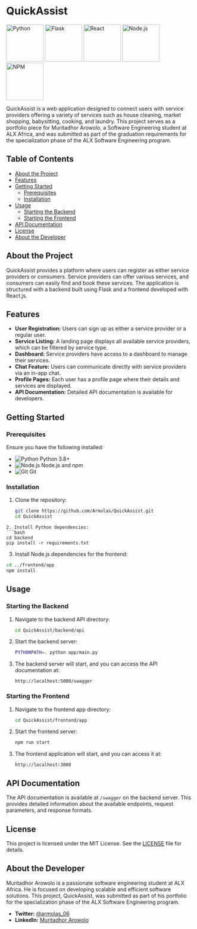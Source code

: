 # QuickAssist

<img src="https://www.python.org/static/community_logos/python-logo-master-v3-TM.png" alt="Python" width="100"/> 
<img src="https://flask.palletsprojects.com/en/2.0.x/_images/flask-logo.png" alt="Flask" width="100"/> 
<img src="https://upload.wikimedia.org/wikipedia/commons/a/a7/React-icon.svg" alt="React" width="100"/> 
<img src="https://nodejs.org/static/images/logo.svg" alt="Node.js" width="100"/> 
<img src="https://upload.wikimedia.org/wikipedia/commons/d/db/Npm-logo.svg" alt="NPM" width="100"/> 

QuickAssist is a web application designed to connect users with service providers offering a variety of services such as house cleaning, market shopping, babysitting, cooking, and laundry. This project serves as a portfolio piece for Muritadhor Arowolo, a Software Engineering student at ALX Africa, and was submitted as part of the graduation requirements for the specialization phase of the ALX Software Engineering program.

## Table of Contents
- [About the Project](#about-the-project)
- [Features](#features)
- [Getting Started](#getting-started)
  - [Prerequisites](#prerequisites)
  - [Installation](#installation)
- [Usage](#usage)
  - [Starting the Backend](#starting-the-backend)
  - [Starting the Frontend](#starting-the-frontend)
- [API Documentation](#api-documentation)
- [License](#license)
- [About the Developer](#about-the-developer)

## About the Project

QuickAssist provides a platform where users can register as either service providers or consumers. Service providers can offer various services, and consumers can easily find and book these services. The application is structured with a backend built using Flask and a frontend developed with React.js.

## Features
- **User Registration:** Users can sign up as either a service provider or a regular user.
- **Service Listing:** A landing page displays all available service providers, which can be filtered by service type.
- **Dashboard:** Service providers have access to a dashboard to manage their services.
- **Chat Feature:** Users can communicate directly with service providers via an in-app chat.
- **Profile Pages:** Each user has a profile page where their details and services are displayed.
- **API Documentation:** Detailed API documentation is available for developers.

## Getting Started

### Prerequisites
Ensure you have the following installed:
- ![Python](https://www.python.org/static/community_logos/python-logo-master-v3-TM.png) Python 3.8+
- ![Node.js](https://nodejs.org/static/images/logo.svg) Node.js and npm
- ![Git](https://upload.wikimedia.org/wikipedia/commons/e/e0/Git-logo.svg) Git

### Installation
1. Clone the repository:
   ```bash
   git clone https://github.com/Armolas/QuickAssist.git
   cd QuickAssist
  ```
2. Install Python dependencies:
  ```bash
  cd backend
  pip install -r requirements.txt
  ```
3. Install Node.js dependencies for the frontend:
  ```bash
  cd ../frontend/app
  npm install
  ```

## Usage

### Starting the Backend
1. Navigate to the backend API directory:
   ```bash
   cd QuickAssist/backend/api
   ```
2. Start the backend server:
   ```bash
   PYTHONPATH=. python app/main.py
   ```
3. The backend server will start, and you can access the API documentation at:
   ```
   http://localhost:5000/swagger
   ```

### Starting the Frontend
1. Navigate to the frontend app directory:
   ```bash
   cd QuickAssist/frontend/app
   ```
2. Start the frontend server:
   ```bash
   npm run start
   ```
3. The frontend application will start, and you can access it at:
   ```arduino
   http://localhost:3000
   ```

## API Documentation

The API documentation is available at `/swagger` on the backend server. This provides detailed information about the available endpoints, request parameters, and response formats.

## License

This project is licensed under the MIT License. See the [LICENSE](LICENSE) file for details.

## About the Developer

Muritadhor Arowolo is a passionate software engineering student at ALX Africa. He is focused on developing scalable and efficient software solutions. This project, QuickAssist, was submitted as part of his portfolio for the specialization phase of the ALX Software Engineering program.

- **Twitter:** [@armolas_06](https://x.com/armolas_06)
- **LinkedIn:** [Muritadhor Arowolo](https://www.linkedin.com/in/muritadhorarowolo)
